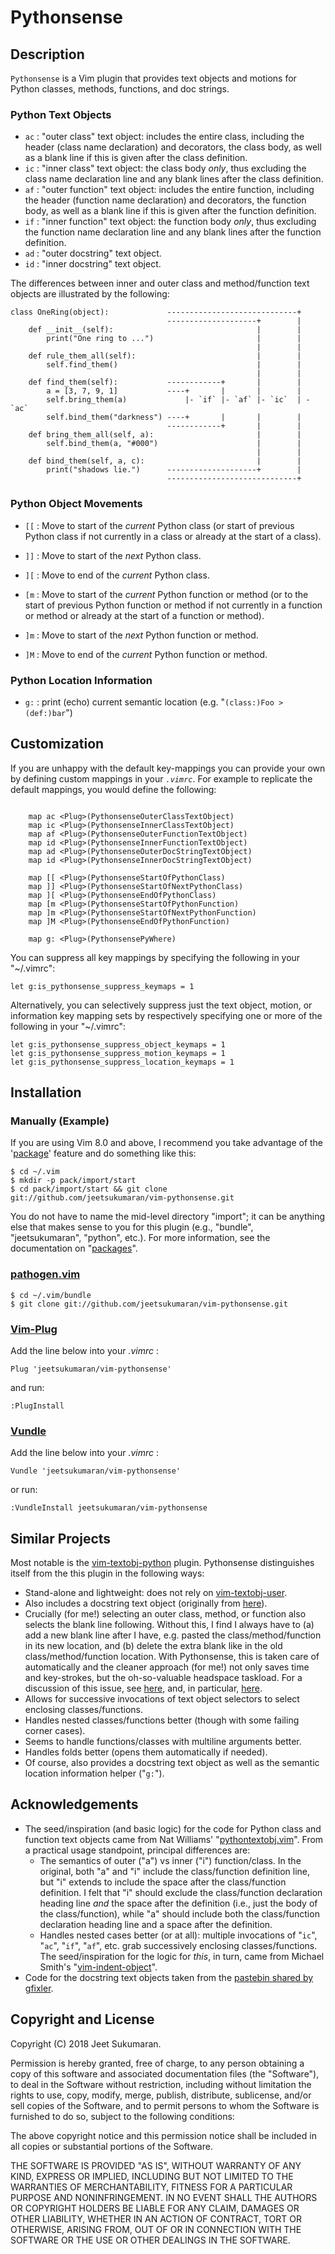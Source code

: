 # Pythonsense

## Description

`Pythonsense` is a Vim plugin that provides text objects and motions for Python classes, methods, functions, and doc strings.

### Python Text Objects

-   `ac`    : "outer class" text object: includes the entire class, including the header (class name declaration) and decorators, the class body, as well as a blank line if this is given after the class definition.
-   `ic`    : "inner class" text object: the class body *only*, thus excluding the class name declaration line and any blank lines after the class definition.
-   `af`    : "outer function" text object: includes the entire function, including the header (function name declaration) and decorators, the function body, as well as a blank line if this is given after the function definition.
-   `if`    : "inner function" text object: the function body *only*, thus excluding the function name declaration line and any blank lines after the function definition.
-   `ad`    : "outer docstring" text object.
-   `id`    : "inner docstring" text object.

The differences between inner and outer class and method/function text objects are illustrated by the following:

```
class OneRing(object):             -----------------------------+
                                   --------------------+        |
    def __init__(self):                                |        |
        print("One ring to ...")                       |        |
                                                       |        |
    def rule_them_all(self):                           |        |
        self.find_them()                               |        |
                                                       |        |
    def find_them(self):           ------------+       |        |
        a = [3, 7, 9, 1]           ----+       |       |        |
        self.bring_them(a)             |- `if` |- `af` |- `ic`  | - `ac`
        self.bind_them("darkness") ----+       |       |        |
                                   ------------+       |        |
    def bring_them_all(self, a):                       |        |
        self.bind_them(a, "#000")                      |        |
                                                       |        |
    def bind_them(self, a, c):                         |        |
        print("shadows lie.")      --------------------+        |
                                   -----------------------------+
```

### Python Object Movements

- `[[`  : Move to start of the *current* Python class (or start of previous Python class if not currently in a class or already at the start of a class).
- `]]`  : Move to start of the *next* Python class.
- `][`  : Move to end of the *current* Python class.

- `[m`  : Move to start of the *current* Python function or method (or to the start of previous Python function or method if not currently in a function or method or already at the start of a function or method).
- `]m`  : Move to start of the *next* Python function or method.
- `]M`  : Move to end of the *current* Python function or method.

### Python Location Information

- `g:` : print (echo) current semantic location (e.g. "``(class:)Foo > (def:)bar``")

## Customization

If you are unhappy with the default key-mappings you can provide your own by
defining custom mappings in your _`.vimrc`_. For example to replicate the
default mappings, you would define the following:

```

    map ac <Plug>(PythonsenseOuterClassTextObject)
    map ic <Plug>(PythonsenseInnerClassTextObject)
    map af <Plug>(PythonsenseOuterFunctionTextObject)
    map id <Plug>(PythonsenseInnerFunctionTextObject)
    map ad <Plug>(PythonsenseOuterDocStringTextObject)
    map id <Plug>(PythonsenseInnerDocStringTextObject)

    map [[ <Plug>(PythonsenseStartOfPythonClass)
    map ]] <Plug>(PythonsenseStartOfNextPythonClass)
    map ][ <Plug>(PythonsenseEndOfPythonClass)
    map [m <Plug>(PythonsenseStartOfPythonFunction)
    map ]m <Plug>(PythonsenseStartOfNextPythonFunction)
    map ]M <Plug>(PythonsenseEndOfPythonFunction)

    map g: <Plug>(PythonsensePyWhere)
```

You can suppress all key mappings by specifying the following in your "~/.vimrc":

```
let g:is_pythonsense_suppress_keymaps = 1
```

Alternatively, you can selectively suppress just the text object, motion, or information key mapping sets by respectively specifying one or more of the following in your "~/.vimrc":

```
let g:is_pythonsense_suppress_object_keymaps = 1
let g:is_pythonsense_suppress_motion_keymaps = 1
let g:is_pythonsense_suppress_location_keymaps = 1
```

## Installation

### Manually (Example)

If you are using Vim 8.0 and above, I recommend you take advantage of the '[package](https://vi.stackexchange.com/a/9523/17621)' feature and do something like this:

    $ cd ~/.vim
    $ mkdir -p pack/import/start
    $ cd pack/import/start && git clone git://github.com/jeetsukumaran/vim-pythonsense.git

You do not have to name the mid-level directory "import"; it can be anything else that makes sense to you for this plugin (e.g., "bundle", "jeetsukumaran", "python", etc.). For more information, see the documentation on "[packages](http://vimhelp.appspot.com/repeat.txt.html#packages)".

### [pathogen.vim](https://github.com/tpope/vim-pathogen)

    $ cd ~/.vim/bundle
    $ git clone git://github.com/jeetsukumaran/vim-pythonsense.git

### [Vim-Plug](https://github.com/junegunn/vim-plug)

Add the line below into your _.vimrc_ :

    Plug 'jeetsukumaran/vim-pythonsense'

and run:

    :PlugInstall

### [Vundle](https://github.com/gmarik/vundle.git)

Add the line below into your _.vimrc_ :

    Vundle 'jeetsukumaran/vim-pythonsense'

or run:

    :VundleInstall jeetsukumaran/vim-pythonsense

## Similar Projects

Most notable is the [vim-textobj-python](https://github.com/bps/vim-textobj-python) plugin.
Pythonsense distinguishes itself from the this plugin in the following ways:

-   Stand-alone and lightweight: does not rely on [vim-textobj-user](https://github.com/kana/vim-textobj-user/wiki).
-   Also includes a docstring text object (originally from [here](https://pastebin.com/u/gfixler)).
-   Crucially (for me!) selecting an outer class, method, or function also selects the blank line following. Without this, I find I always have to (a) add a new blank line after I have, e.g. pasted the class/method/function in its new location, and (b) delete the extra blank like in the old class/method/function location. With Pythonsense, this is taken care of automatically and the cleaner approach (for me!) not only saves time and key-strokes, but the oh-so-valuable headspace taskload. For a discussion of this issue, see [here](https://github.com/bps/vim-textobj-python/issues/17), and, in particular, [here](https://github.com/bps/vim-textobj-python/issues/17#issuecomment-187735637).
-   Allows for successive invocations of text object selectors to select enclosing classes/functions.
-   Handles nested classes/functions better (though with some failing corner cases).
-   Seems to handle functions/classes with multiline arguments better.
-   Handles folds better (opens them automatically if needed).
-   Of course, also provides a docstring text object as well as the semantic location information helper ("``g:``").

## Acknowledgements

-   The seed/inspiration (and basic logic) for the code for Python class and function text objects came from Nat Williams' "[pythontextobj.vim](https://github.com/natw/vim-pythontextobj)".
    From a practical usage standpoint, principal differences are:
    -   The semantics of outer ("a") vs inner ("i") function/class. In the original, both "a" and "i" include the class/function definition line, but "i" extends to include the space after the class/function definition. I felt that "i" should exclude the class/function declaration heading line *and* the space after the definition (i.e., just the body of the class/function), while "a" should include both the class/function declaration heading line and a space after the definition.
    -   Handles nested cases better (or at all): multiple invocations of "``ic``", "``ac``", "``if``", "``af``", etc. grab successively enclosing classes/functions. The seed/inspiration for the logic for *this*, in turn, came from Michael Smith's "[vim-indent-object](http://github.com/michaeljsmith/vim-indent-object)".
-   Code for the docstring text objects taken from the [pastebin shared by gfixler](https://pastebin.com/u/gfixler).

## Copyright and License

Copyright (C) 2018 Jeet Sukumaran.

Permission is hereby granted, free of charge, to any person obtaining a copy of this software and associated documentation files (the "Software"), to deal in the Software without restriction, including without limitation the rights to use, copy, modify, merge, publish, distribute, sublicense, and/or sell copies of the Software, and to permit persons to whom the Software is furnished to do so, subject to the following conditions:

The above copyright notice and this permission notice shall be included in all copies or substantial portions of the Software.

THE SOFTWARE IS PROVIDED "AS IS", WITHOUT WARRANTY OF ANY KIND, EXPRESS OR IMPLIED, INCLUDING BUT NOT LIMITED TO THE WARRANTIES OF MERCHANTABILITY, FITNESS FOR A PARTICULAR PURPOSE AND NONINFRINGEMENT. IN NO EVENT SHALL THE AUTHORS OR COPYRIGHT HOLDERS BE LIABLE FOR ANY CLAIM, DAMAGES OR OTHER LIABILITY, WHETHER IN AN ACTION OF CONTRACT, TORT OR OTHERWISE, ARISING FROM, OUT OF OR IN CONNECTION WITH THE SOFTWARE OR THE USE OR OTHER DEALINGS IN THE SOFTWARE.
